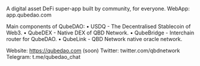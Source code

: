 A digital asset DeFi super-app built by community, for everyone. 
WebApp: app.qubedao.com

Main components of QubeDAO: 
• USDQ - The Decentralised Stablecoin of Web3.
• QubeDEX - Native DEX of QBD Network.
• QubeBridge - Interchain router for QubeDAO.
• QubeLink - QBD Network native oracle network.

Website: https://qubedao.com (soon)
Twitter: twitter.com/qbdnetwork
Telegram: t.me/qubedao_chat

